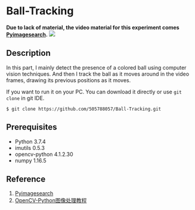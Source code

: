 Ball-Tracking
=============
**Due to lack of material, the video material for this experiment comes [Pyimagesearch](https://www.pyimagesearch.com/).**
![](https://github.com/505788057/Ball-Tracking/blob/master/MD_img/one.png)

Description
----------
In this part, I mainly detect the presence of a colored ball using computer vision techniques. 
And then I track the ball as it moves around in the video frames, drawing its previous positions as it moves.

If you want to run it on your PC. You can download it directly or use 
`git clone` in git IDE. 
```
$ git clone https://github.com/505788057/Ball-Tracking.git
```
Prerequisites
-------------
- Python            3.7.4
- imutils           0.5.3
- opencv-python     4.1.2.30
- numpy             1.16.5

Reference
---------
1. [Pyimagesearch](https://www.pyimagesearch.com/)
2. [OpenCV-Python图像处理教程](https://github.com/ex2tron/OpenCV-Python-Tutorial)